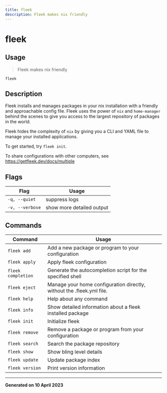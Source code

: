 ```yaml
---
title: fleek
description: Fleek makes nix friendly
---
```


# fleek

## Usage
> Fleek makes nix friendly

```shell
fleek
```

## Description


Fleek installs and manages packages in your nix installation with a friendly and approachable config file.
Fleek uses the power of `nix` and `home-manager` behind the scenes to give you access to the largest repository of packages in the world.

Fleek hides the complexity of `nix` by giving you a CLI and YAML file to manage your installed applications.

To get started, try `fleek init`.

To share configurations with other computers, see https://getfleek.dev/docs/multiple



## Flags
|Flag|Usage|
|----|-----|
|`-q, --quiet`|suppress logs|
|`-v, --verbose`|show more detailed output|

## Commands
|Command|Usage|
|-------|-----|
|`fleek add`|Add a new package or program to your configuration|
|`fleek apply`|Apply fleek configuration|
|`fleek completion`|Generate the autocompletion script for the specified shell|
|`fleek eject`|Manage your home configuration directly, without the .fleek.yml file.|
|`fleek help`|Help about any command|
|`fleek info`|Show detailed information about a fleek installed package|
|`fleek init`|Initialize fleek|
|`fleek remove`|Remove a package or program from your configuration|
|`fleek search`|Search the package repository|
|`fleek show`|Show bling level details|
|`fleek update`|Update package index|
|`fleek version`|Print version information|


---
**Generated on 10 April 2023**
